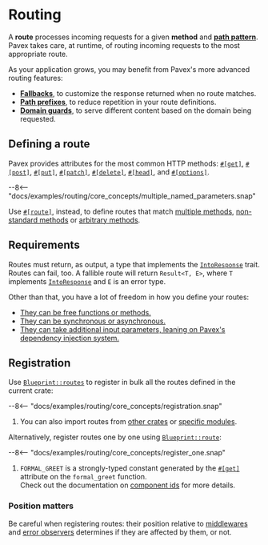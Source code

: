 # Routing

A **route** processes incoming requests for a given **method** and [**path pattern**](path_patterns.md).
Pavex takes care, at runtime, of routing incoming requests to the most appropriate route.

As your application grows, you may benefit from Pavex's more advanced routing features:

- [**Fallbacks**], to customize the response returned when no route matches.
- [**Path prefixes**](path_prefixes.md), to reduce repetition in your route definitions.
- [**Domain guards**](domain_guards.md), to serve different content based on the domain being requested.

## Defining a route

Pavex provides attributes for the most common HTTP methods: [`#[get]`][get_attr], [`#[post]`][post_attr], [`#[put]`][put_attr], [`#[patch]`][patch_attr], [`#[delete]`][delete_attr], [`#[head]`][head_attr], and [`#[options]`][options_attr].

--8<-- "docs/examples/routing/core_concepts/multiple_named_parameters.snap"

Use [`#[route]`][route_attr], instead, to define routes that match [multiple methods][multiple_methods], [non-standard methods][non_standard_methods] or [arbitrary methods][arbitrary_methods].

## Requirements

Routes must return, as output, a type that implements the [`IntoResponse`][IntoResponse] trait.\
Routes can fail, too. A fallible route will return `Result<T, E>`, where `T` implements [`IntoResponse`][IntoResponse] and `E` is an error type.

Other than that, you have a lot of freedom in how you define your routes:

- [They can be free functions or methods.](/guide/attributes/functions_and_methods.md)
- [They can be synchronous or asynchronous.](/guide/attributes/sync_or_async.md)
- [They can take additional input parameters, leaning on Pavex's dependency injection system.](/guide/dependency_injection/index.md)

## Registration

Use [`Blueprint::routes`][Blueprint::routes] to register in bulk all the routes defined in the current crate:

--8<-- "docs/examples/routing/core_concepts/registration.snap"

1. You can also import routes from [other crates][import_other_crates] or [specific modules][import_specific_modules].

Alternatively, register routes one by one using [`Blueprint::route`][Blueprint::route]:

--8<-- "docs/examples/routing/core_concepts/register_one.snap"

1. `FORMAL_GREET` is a strongly-typed constant generated by the [`#[get]`][get_attr] attribute on the `formal_greet` function.\
   Check out the documentation on [component ids](/guide/attributes/component_id.md) for more details.

### Position matters

Be careful when registering routes: their position relative to [middlewares](/guide/middleware/execution_order.md) and [error observers](/guide/errors/error_observers.md#position-matters) determines if they are affected by them, or not.

[Blueprint]: /api_reference/pavex/struct.Blueprint.html
[Blueprint::route]: /api_reference/pavex/struct.Blueprint.html#method.route
[Blueprint::routes]: /api_reference/pavex/struct.Blueprint.html#method.routes
[IntoResponse]: /api_reference/pavex/trait.IntoResponse.html
[**Fallbacks**]: /api_reference/pavex/struct.Blueprint.html#method.fallback
[get_attr]: /api_reference/pavex/attr.get.html
[post_attr]: /api_reference/pavex/attr.post.html
[put_attr]: /api_reference/pavex/attr.put.html
[patch_attr]: /api_reference/pavex/attr.patch.html
[delete_attr]: /api_reference/pavex/attr.delete.html
[head_attr]: /api_reference/pavex/attr.head.html
[options_attr]: /api_reference/pavex/attr.options.html
[route_attr]: /api_reference/pavex/attr.route.html
[import_other_crates]: /api_reference/pavex/struct.Blueprint.html#dependencies
[import_specific_modules]: /api_reference/pavex/struct.Blueprint.html#specific-modules
[multiple_methods]: /api_reference/pavex/attr.route.html#example-multiple-methods
[non_standard_methods]: /api_reference/pavex/attr.route.html#example-non-standard-method
[arbitrary_methods]: /api_reference/pavex/attr.route.html#example-arbitrary-methods
